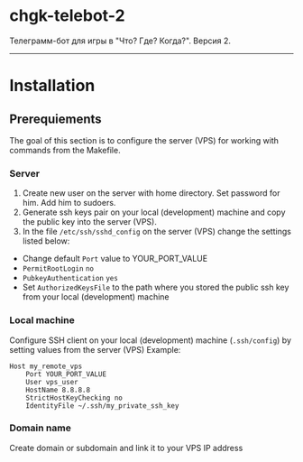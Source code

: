 # chgk-telebot-2
Телеграмм-бот для игры в "Что? Где? Когда?". Версия 2.

---
# Installation  

## Prerequiements
The goal of this section is to configure the server (VPS) for working with commands from the Makefile.

### Server
1. Create new user on the server with home directory. Set password for him. Add him to sudoers.
2. Generate ssh keys pair on your local (development) machine and copy the public key into the server (VPS).  
3. In the file `/etc/ssh/sshd_config` on the server (VPS)  change the settings listed below:
- Change default `Port` value to YOUR_PORT_VALUE
- `PermitRootLogin` `no`
- `PubkeyAuthentication` `yes`
- Set `AuthorizedKeysFile` to the path where you stored the public ssh key from your local (development) machine
### Local machine
Configure SSH client on your local (development) machine (`.ssh/config`) by setting values from the server (VPS)
Example:
```shell
Host my_remote_vps
    Port YOUR_PORT_VALUE
    User vps_user
    HostName 8.8.8.8
    StrictHostKeyChecking no
    IdentityFile ~/.ssh/my_private_ssh_key
```
### Domain name
Create domain or subdomain and link it to your VPS IP address
